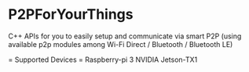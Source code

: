 # P2PForYourThings
C++ APIs for you to easily setup and communicate via smart P2P (using available p2p modules among Wi-Fi Direct / Bluetooth / Bluetooth LE)

= Supported Devices =
Raspberry-pi 3
NVIDIA Jetson-TX1
